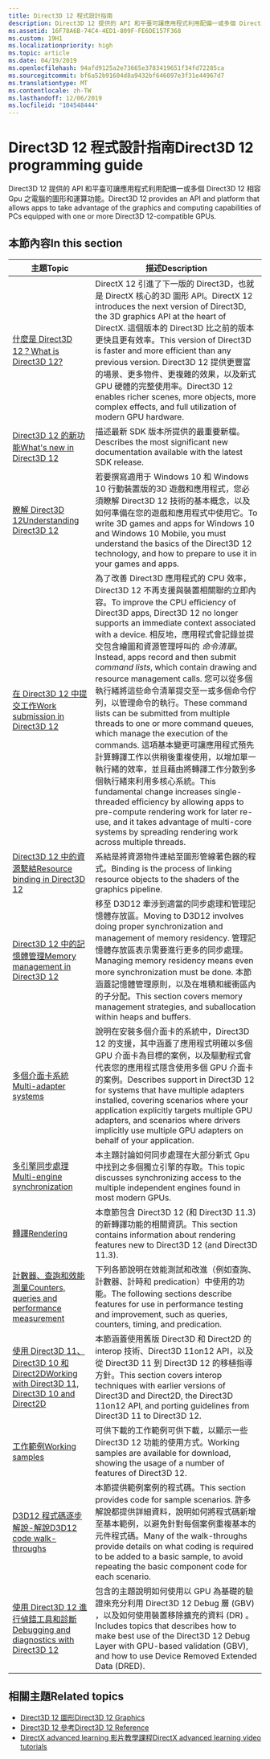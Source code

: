 ```yaml
---
title: Direct3D 12 程式設計指南
description: Direct3D 12 提供的 API 和平臺可讓應用程式利用配備一或多個 Direct3D 12 相容 Gpu 之電腦的圖形和運算功能。
ms.assetid: 16F78A6B-74C4-4ED1-809F-FE6DE157F368
ms.custom: 19H1
ms.localizationpriority: high
ms.topic: article
ms.date: 04/19/2019
ms.openlocfilehash: 94afd9125a2e73665e3783419651f34fd72285ca
ms.sourcegitcommit: bf6a52b91604d8a9432bf646097e3f31e44967d7
ms.translationtype: MT
ms.contentlocale: zh-TW
ms.lasthandoff: 12/06/2019
ms.locfileid: "104548444"
---
```

# <a name="direct3d-12-programming-guide"></a><span data-ttu-id="65930-103">Direct3D 12 程式設計指南</span><span class="sxs-lookup"><span data-stu-id="65930-103">Direct3D 12 programming guide</span></span>

<span data-ttu-id="65930-104">Direct3D 12 提供的 API 和平臺可讓應用程式利用配備一或多個 Direct3D 12 相容 Gpu 之電腦的圖形和運算功能。</span><span class="sxs-lookup"><span data-stu-id="65930-104">Direct3D 12 provides an API and platform that allows apps to take advantage of the graphics and computing capabilities of PCs equipped with one or more Direct3D 12-compatible GPUs.</span></span>

## <a name="in-this-section"></a><span data-ttu-id="65930-105">本節內容</span><span class="sxs-lookup"><span data-stu-id="65930-105">In this section</span></span>

| <span data-ttu-id="65930-106">主題</span><span class="sxs-lookup"><span data-stu-id="65930-106">Topic</span></span> | <span data-ttu-id="65930-107">描述</span><span class="sxs-lookup"><span data-stu-id="65930-107">Description</span></span> |
|-|-|
| [<span data-ttu-id="65930-108">什麼是 Direct3D 12？</span><span class="sxs-lookup"><span data-stu-id="65930-108">What is Direct3D 12?</span></span>](what-is-directx-12-.md) | <span data-ttu-id="65930-109">DirectX 12 引進了下一版的 Direct3D，也就是 DirectX 核心的3D 圖形 API。</span><span class="sxs-lookup"><span data-stu-id="65930-109">DirectX 12 introduces the next version of Direct3D, the 3D graphics API at the heart of DirectX.</span></span> <span data-ttu-id="65930-110">這個版本的 Direct3D 比之前的版本更快且更有效率。</span><span class="sxs-lookup"><span data-stu-id="65930-110">This version of Direct3D is faster and more efficient than any previous version.</span></span> <span data-ttu-id="65930-111">Direct3D 12 提供更豐富的場景、更多物件、更複雜的效果，以及新式 GPU 硬體的完整使用率。</span><span class="sxs-lookup"><span data-stu-id="65930-111">Direct3D 12 enables richer scenes, more objects, more complex effects, and full utilization of modern GPU hardware.</span></span>  |
| [<span data-ttu-id="65930-112">Direct3D 12 的新功能</span><span class="sxs-lookup"><span data-stu-id="65930-112">What's new in Direct3D 12</span></span>](new-releases.md) | <span data-ttu-id="65930-113">描述最新 SDK 版本所提供的最重要新檔。</span><span class="sxs-lookup"><span data-stu-id="65930-113">Describes the most significant new documentation available with the latest SDK release.</span></span> |
| [<span data-ttu-id="65930-114">瞭解 Direct3D 12</span><span class="sxs-lookup"><span data-stu-id="65930-114">Understanding Direct3D 12</span></span>](directx-12-getting-started.md) | <span data-ttu-id="65930-115">若要撰寫適用于 Windows 10 和 Windows 10 行動裝置版的3D 遊戲和應用程式，您必須瞭解 Direct3D 12 技術的基本概念，以及如何準備在您的遊戲和應用程式中使用它。</span><span class="sxs-lookup"><span data-stu-id="65930-115">To write 3D games and apps for Windows 10 and Windows 10 Mobile, you must understand the basics of the Direct3D 12 technology, and how to prepare to use it in your games and apps.</span></span> |
| [<span data-ttu-id="65930-116">在 Direct3D 12 中提交工作</span><span class="sxs-lookup"><span data-stu-id="65930-116">Work submission in Direct3D 12</span></span>](command-queues-and-command-lists.md) | <span data-ttu-id="65930-117">為了改善 Direct3D 應用程式的 CPU 效率，Direct3D 12 不再支援與裝置相關聯的立即內容。</span><span class="sxs-lookup"><span data-stu-id="65930-117">To improve the CPU efficiency of Direct3D apps, Direct3D 12 no longer supports an immediate context associated with a device.</span></span> <span data-ttu-id="65930-118">相反地，應用程式會記錄並提交包含繪圖和資源管理呼叫的 *命令清單*。</span><span class="sxs-lookup"><span data-stu-id="65930-118">Instead, apps record and then submit *command lists*, which contain drawing and resource management calls.</span></span> <span data-ttu-id="65930-119">您可以從多個執行緒將這些命令清單提交至一或多個命令佇列，以管理命令的執行。</span><span class="sxs-lookup"><span data-stu-id="65930-119">These command lists can be submitted from multiple threads to one or more command queues, which manage the execution of the commands.</span></span> <span data-ttu-id="65930-120">這項基本變更可讓應用程式預先計算轉譯工作以供稍後重複使用，以增加單一執行緒的效率，並且藉由將轉譯工作分散到多個執行緒來利用多核心系統。</span><span class="sxs-lookup"><span data-stu-id="65930-120">This fundamental change increases single-threaded efficiency by allowing apps to pre-compute rendering work for later re-use, and it takes advantage of multi-core systems by spreading rendering work across multiple threads.</span></span>  |
| [<span data-ttu-id="65930-121">Direct3D 12 中的資源繫結</span><span class="sxs-lookup"><span data-stu-id="65930-121">Resource binding in Direct3D 12</span></span>](resource-binding.md) | <span data-ttu-id="65930-122">系結是將資源物件連結至圖形管線著色器的程式。</span><span class="sxs-lookup"><span data-stu-id="65930-122">Binding is the process of linking resource objects to the shaders of the graphics pipeline.</span></span>  |
| [<span data-ttu-id="65930-123">Direct3D 12 中的記憶體管理</span><span class="sxs-lookup"><span data-stu-id="65930-123">Memory management in Direct3D 12</span></span>](memory-management.md) | <span data-ttu-id="65930-124">移至 D3D12 牽涉到適當的同步處理和管理記憶體存放區。</span><span class="sxs-lookup"><span data-stu-id="65930-124">Moving to D3D12 involves doing proper synchronization and management of memory residency.</span></span> <span data-ttu-id="65930-125">管理記憶體存放區表示需要進行更多的同步處理。</span><span class="sxs-lookup"><span data-stu-id="65930-125">Managing memory residency means even more synchronization must be done.</span></span> <span data-ttu-id="65930-126">本節涵蓋記憶體管理原則，以及在堆積和緩衝區內的子分配。</span><span class="sxs-lookup"><span data-stu-id="65930-126">This section covers memory management strategies, and suballocation within heaps and buffers.</span></span>  |
| [<span data-ttu-id="65930-127">多個介面卡系統</span><span class="sxs-lookup"><span data-stu-id="65930-127">Multi-adapter systems</span></span>](multi-engine.md) | <span data-ttu-id="65930-128">說明在安裝多個介面卡的系統中，Direct3D 12 的支援，其中涵蓋了應用程式明確以多個 GPU 介面卡為目標的案例，以及驅動程式會代表您的應用程式隱含使用多個 GPU 介面卡的案例。</span><span class="sxs-lookup"><span data-stu-id="65930-128">Describes support in Direct3D 12 for systems that have multiple adapters installed, covering scenarios where your application explicitly targets multiple GPU adapters, and scenarios where drivers implicitly use multiple GPU adapters on behalf of your application.</span></span> |
| [<span data-ttu-id="65930-129">多引擎同步處理</span><span class="sxs-lookup"><span data-stu-id="65930-129">Multi-engine synchronization</span></span>](user-mode-heap-synchronization.md) | <span data-ttu-id="65930-130">本主題討論如何同步處理在大部分新式 Gpu 中找到之多個獨立引擎的存取。</span><span class="sxs-lookup"><span data-stu-id="65930-130">This topic discusses synchronizing access to the multiple independent engines found in most modern GPUs.</span></span> |
| [<span data-ttu-id="65930-131">轉譯</span><span class="sxs-lookup"><span data-stu-id="65930-131">Rendering</span></span>](rendering.md) | <span data-ttu-id="65930-132">本章節包含 Direct3D 12 (和 Direct3D 11.3) 的新轉譯功能的相關資訊。</span><span class="sxs-lookup"><span data-stu-id="65930-132">This section contains information about rendering features new to Direct3D 12 (and Direct3D 11.3).</span></span> |
| [<span data-ttu-id="65930-133">計數器、查詢和效能測量</span><span class="sxs-lookup"><span data-stu-id="65930-133">Counters, queries and performance measurement</span></span>](performance-measurement.md) | <span data-ttu-id="65930-134">下列各節說明在效能測試和改進（例如查詢、計數器、計時和 predication）中使用的功能。</span><span class="sxs-lookup"><span data-stu-id="65930-134">The following sections describe features for use in performance testing and improvement, such as queries, counters, timing, and predication.</span></span> |
| [<span data-ttu-id="65930-135">使用 Direct3D 11、Direct3D 10 和 Direct2D</span><span class="sxs-lookup"><span data-stu-id="65930-135">Working with Direct3D 11, Direct3D 10 and Direct2D</span></span>](direct3d-12-interop.md) | <span data-ttu-id="65930-136">本節涵蓋使用舊版 Direct3D 和 Direct2D 的 interop 技術、Direct3D 11on12 API，以及從 Direct3D 11 到 Direct3D 12 的移植指導方針。</span><span class="sxs-lookup"><span data-stu-id="65930-136">This section covers interop techniques with earlier versions of Direct3D and Direct2D, the Direct3D 11on12 API, and porting guidelines from Direct3D 11 to Direct3D 12.</span></span> |
| [<span data-ttu-id="65930-137">工作範例</span><span class="sxs-lookup"><span data-stu-id="65930-137">Working samples</span></span>](working-samples.md) | <span data-ttu-id="65930-138">可供下載的工作範例可供下載，以顯示一些 Direct3D 12 功能的使用方式。</span><span class="sxs-lookup"><span data-stu-id="65930-138">Working samples are available for download, showing the usage of a number of features of Direct3D 12.</span></span> |
| [<span data-ttu-id="65930-139">D3D12 程式碼逐步解說-解說</span><span class="sxs-lookup"><span data-stu-id="65930-139">D3D12 code walk-throughs</span></span>](d3d12-code-walk-throughs.md) | <span data-ttu-id="65930-140">本節提供範例案例的程式碼。</span><span class="sxs-lookup"><span data-stu-id="65930-140">This section provides code for sample scenarios.</span></span> <span data-ttu-id="65930-141">許多解說都提供詳細資料，說明如何將程式碼新增至基本範例，以避免針對每個案例重複基本的元件程式碼。</span><span class="sxs-lookup"><span data-stu-id="65930-141">Many of the walk-throughs provide details on what coding is required to be added to a basic sample, to avoid repeating the basic component code for each scenario.</span></span> |
| [<span data-ttu-id="65930-142">使用 Direct3D 12 進行偵錯工具和診斷</span><span class="sxs-lookup"><span data-stu-id="65930-142">Debugging and diagnostics with Direct3D 12</span></span>](understanding-the-d3d12-debug-layer.md) | <span data-ttu-id="65930-143">包含的主題說明如何使用以 GPU 為基礎的驗證來充分利用 Direct3D 12 Debug 層 (GBV) ，以及如何使用裝置移除擴充的資料 (DR) 。</span><span class="sxs-lookup"><span data-stu-id="65930-143">Includes topics that describes how to make best use of the Direct3D 12 Debug Layer with GPU-based validation (GBV), and how to use Device Removed Extended Data (DRED).</span></span> |

## <a name="related-topics"></a><span data-ttu-id="65930-144">相關主題</span><span class="sxs-lookup"><span data-stu-id="65930-144">Related topics</span></span>

* [<span data-ttu-id="65930-145">Direct3D 12 圖形</span><span class="sxs-lookup"><span data-stu-id="65930-145">Direct3D 12 Graphics</span></span>](direct3d-12-graphics.md)
* [<span data-ttu-id="65930-146">Direct3D 12 參考</span><span class="sxs-lookup"><span data-stu-id="65930-146">Direct3D 12 Reference</span></span>](direct3d-12-reference.md)
* [<span data-ttu-id="65930-147">DirectX advanced learning 影片教學課程</span><span class="sxs-lookup"><span data-stu-id="65930-147">DirectX advanced learning video tutorials</span></span>](https://www.youtube.com/channel/UCiaX2B8XiXR70jaN7NK-FpA)
